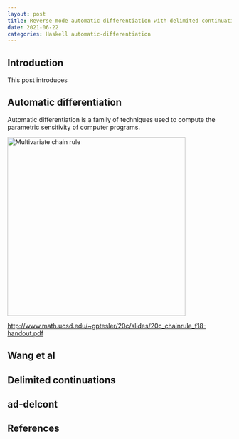 ```yaml
---
layout: post
title: Reverse-mode automatic differentiation with delimited continuations
date: 2021-06-22
categories: Haskell automatic-differentiation
---
```


## Introduction

This post introduces 

## Automatic differentiation

Automatic differentiation is a family of techniques used to compute the parametric sensitivity of computer programs.


<img src="https://ocramz.github.io/images/ad-delcont-multi-chain-rule.png" alt="Multivariate chain rule" width="400"/>


http://www.math.ucsd.edu/~gptesler/20c/slides/20c_chainrule_f18-handout.pdf


## Wang et al


## Delimited continuations


## ad-delcont


## References
